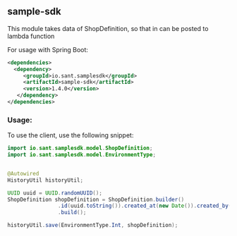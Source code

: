 ## sample-sdk

This module takes data of ShopDefinition, so that in can be posted to lambda function

For usage with Spring Boot:

```xml
<dependencies>
  <dependency>
     <groupId>io.sant.samplesdk</groupId>
     <artifactId>sample-sdk</artifactId>
     <version>1.4.0</version>
   </dependency>
</dependencies>
```

### Usage:

To use the client, use the following snippet:

```java
import io.sant.samplesdk.model.ShopDefinition;
import io.sant.samplesdk.model.EnvironmentType;


@Autowired
HistoryUtil historyUtil;

UUID uuid = UUID.randomUUID();
ShopDefinition shopDefinition = ShopDefinition.builder()
                .id(uuid.toString()).created_at(new Date()).created_by("San")
                .build();

historyUtil.save(EnvironmentType.Int, shopDefinition);

```
